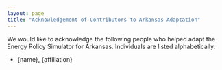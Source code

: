 ```yaml
---
layout: page
title: "Acknowledgement of Contributors to Arkansas Adaptation"
---
```


We would like to acknowledge the following people who helped adapt the Energy Policy Simulator for Arkansas.  Individuals are listed alphabetically.

* {name}, {affiliation}

